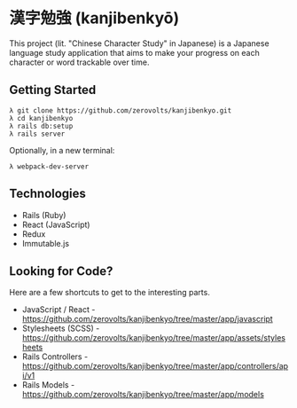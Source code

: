 # 漢字勉強 (kanjibenkyō)
This project (lit. "Chinese Character Study" in Japanese) is a Japanese language study application that aims to make your progress on each character or word trackable over time.

## Getting Started
```
λ git clone https://github.com/zerovolts/kanjibenkyo.git
λ cd kanjibenkyo
λ rails db:setup
λ rails server
```
Optionally, in a new terminal:
```
λ webpack-dev-server
```

## Technologies
- Rails (Ruby)
- React (JavaScript)
- Redux
- Immutable.js

## Looking for Code?
Here are a few shortcuts to get to the interesting parts.
- JavaScript / React - https://github.com/zerovolts/kanjibenkyo/tree/master/app/javascript
- Stylesheets (SCSS) - https://github.com/zerovolts/kanjibenkyo/tree/master/app/assets/stylesheets
- Rails Controllers - https://github.com/zerovolts/kanjibenkyo/tree/master/app/controllers/api/v1
- Rails Models - https://github.com/zerovolts/kanjibenkyo/tree/master/app/models

